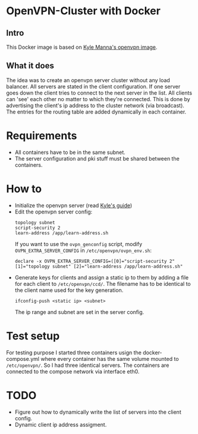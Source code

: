 # OpenVPN-Cluster with Docker

## Intro
This Docker image is based on [Kyle Manna's openvpn image](https://github.com/kylemanna/docker-openvpn). 

## What it does
The idea was to create an openvpn server cluster without any load balancer. All servers are stated in the client configuration.
If one server goes down the client tries to connect to the next server in the list. All clients can 'see' each other no matter
to which they're connected. This is done by advertising the client's ip address to the cluster network (via broadcast). 
The entries for the routing table are added dynamically in each container.

# Requirements
* All containers have to be in the same subnet.
* The server configuration and pki stuff must be shared between the containers.

# How to
* Initialize the openvpn server (read [Kyle's guide](https://github.com/kylemanna/docker-openvpn/blob/master/README.md))
* Edit the openvpn server config:
  ```
  topology subnet
  script-security 2
  learn-address /app/learn-address.sh
  ```
  If you want to use the `ovpn_genconfig` script, modify `OVPN_EXTRA_SERVER_CONFIG` in `/etc/openvpn/ovpn_env.sh`:
  ```
  declare -x OVPN_EXTRA_SERVER_CONFIG=([0]="script-security 2" [1]="topology subnet" [2]="learn-address /app/learn-address.sh"
  ```
* Generate keys for clients and assign a static ip to them by adding a file for each client to `/etc/openvpn/ccd/`. The
  filename has to be identical to the client name used for the key generation.
  ```
  ifconfig-push <static ip> <subnet>
  ```
  The ip range and subnet are set in the server config.

# Test setup
For testing purpose I started three containers usign the docker-compose.yml where every container has the same volume 
mounted to `/etc/openvpn/`. So I had three identical servers. The containers are connected to the compose network via interface
eth0.

# TODO
* Figure out how to dynamically write the list of servers into the client config.
* Dynamic client ip address assigment.

